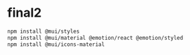 # final2

```bash
npm install @mui/styles
npm install @mui/material @emotion/react @emotion/styled
npm install @mui/icons-material
```
